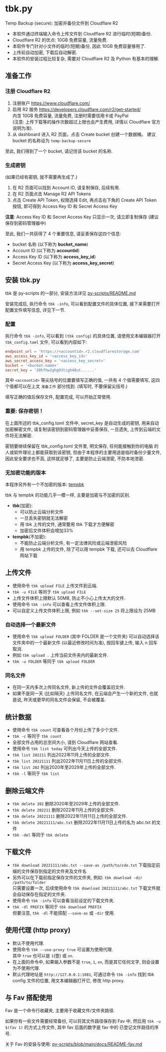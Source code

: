 # tbk.py

Temp Backup (secure): 加密并备份文件到 Cloudflare R2

- 本软件通过终端输入命令上传文件到 Cloudflare R2 进行临时(短期)备份.
- Cloudflare R2 的优点: 10GB 免费容量, 流量免费.
- 本软件专门针对小文件的临时(短期)备份, 因此 10GB 免费容量够用了.
- 上传前自动加密, 下载后自动解密.
- 本软件的安装过程比较复杂, 需要对 Cloudflare R2 及 Python 有基本的理解.

## 准备工作

### 注册 Cloudflare R2

1. 注册账户 <https://www.cloudflare.com/>
2. 启用 R2 服务 <https://developers.cloudflare.com/r2/get-started/>  
   内含 10GB 免费容量, 流量免费, 注册时需要信用卡或 PayPal  
   (注意: 上传下载等的操作次数超过上限也会产生费用,
    详情以 Cloudflare 官方说明为准).
3. 从 dashboard 进入 R2 页面，点击 Create bucket 创建一个数据桶。
   建议 bucket 的名称设为 `temp-backup-secure`

至此, 我们得到了一个 bucket, 请记住该 bucket 的名称.

### 生成密钥

(如果已经有密钥, 就不需要再生成了.)

1. 在 R2 页面可以找到 Account ID, 请复制保存, 后续有用.
2. 在 R2 页面点击 Manage R2 API Tokens
3. 点击 Create API Token, 权限选择 Edit, 再点击右下角的 Create API
   Token 按钮, 即可得到 Access Key ID 和 Secret Access Key

**注意**:
Access Key ID 和 Secret Access Key 只显示一次, 请立即复制保存
(建议保存到密码管理器中)

至此, 我们一共获得了 4 个重要信息, 请妥善保存这四个信息:

- bucket 名称 (以下称为 **bucket_name**)
- Account ID (以下称为 **accountid**)
- Access Key ID (以下称为 **access_key_id**)
- Secret Access Key (以下称为 **access_key_secret**)

## 安装 tbk.py

tbk 是 py-scripts 的一部分, 安装方法详见 [py-scripts/README.md](../README.md)

安装完成后, 执行命令 `tbk -info`, 可以看到配置文件的具体位置,
接下来需要打开配置文件填写信息, 详见下一节.

### 配置

执行命令 `tbk -info`, 可以看到 `[tbk config]` 的具体位置,
请使用文本编辑器打开 `tbk_config.toml` 文件, 可以看到内容如下:

```toml
endpoint_url = 'https://<accountid>.r2.cloudflarestorage.com'
aws_access_key_id = '<access_key_id>'
aws_secret_access_key = '<access_key_secret>'
bucket = '<bucket-name>'
secret_key = '28hfhw2ghg93tigh48ut......'
```

其中 `<accountid>` 等尖括号的位置要填写正确的值, 一共有 4 个值需要填写,
这四个值都可以在上文 `准备工作` 部分找到. (填写时, 不要保留尖括号.)

填写正确的值后保存文件, 配置完成, 可以开始正常使用.

### 重要: 保存密钥！

在上面所述的 tbk_config.toml 文件中, secret_key 是自动生成的密钥,
用来自动加密解密文件, 请复制该密钥到密码管理器中妥善保存, 一旦遗失,
上传到云端的文件将无法解密.

密钥要继续保留在 tbk_config.toml 文件里, 明文保存, 任何能接触到你的电脑
的人或软件理论上都能获取到该密钥, 但由于本程序的主要用途是临时备份少量文件,
因此安全要求也不高, 这样就足够了, 主要是防止云端泄密, 不防本地泄密.

### 无加密功能的版本

本程序另外有一个不加密的版本: [tempbk](https://github.com/ahui2016/py-scripts)

tbk 与 tempbk 的功能几乎一模一样, 主要是加密与不加密的区别.

- **tbk**(加密):
  - 可以防止云端分析文件
  - 一旦丢失密钥就无法解密
  - 用 tbk 上传的文件, 通常要用 tbk 下载才方便解密
  - 加密后文件体积会增加33%
- **tempbk**(不加密):
  - 不能防止云端分析文件, 有一定法律风险或云端泄密风险 
  - 用 tempbk 上传的文件, 除了可以用 tempbk 下载, 还可以去 Cloudflare 网站下载

## 上传文件

- 使用命令 `tbk upload FILE` 上传文件到云端.
- `tbk -u FILE` 等同于 `tbk upload FILE`
- 上传文件体积上限默认 50MB, 防止不小心上传太大的文件.
- 使用命令 `tbk -info` 可以查看上传文件体积上限.
- 可以自定义上传文件体积上限, 例如 `tbk --set-size 25` 将上限设为 25MB

### 自动选择一个最新文件

- 使用命令 `tbk upload FOLDER` (其中 FOLDER 是一个文件夹)
  可以自动选择该文件夹中的一个最新文件 (以最近修改时间为准),
  按回车键上传, 输入 n 回车取消.
- 例如 `tbk upload .` 上传当前文件夹内的最新文件.
- `tbk -u FOLDER` 等同于 `tbk upload FOLDER`

### 同名文件

- 在同一天内多次上传同名文件, 新上传的文件会覆盖旧文件.
- 如果不是同一天 (比如隔天) 上传同名文件, 在云端会产生一个新的文件,
  也就是说, 昨天或更早的同名文件会保留, 不会被覆盖.

## 统计数据

- 使用命令 `tbk count` 可查看各个月份上传了多少个文件.
- `tbk -c` 等同于 `tbk count`
- 全部文件占用的总空间大小, 请到 Cloudflare 网站查看.
- 使用命令 `tbk list today` 可列出今天上传的全部文件.
- `tbk list 202211` 列出2022年11月上传的全部文件.
- `tbk list 20221111` 列出2022年11月11日上传的全部文件.
- `tbk list 202` 列出2020年至2029年上传的全部文件.
- `tbk -l` 等同于 `tbk list`

## 删除云端文件

- `tbk delete 202` 删除2020年至2029年上传的全部文件.
- `tbk delete 202211` 删除2022年11月上传的全部文件.
- `tbk delete 20221111` 删除2022年11月11日上传的全部文件.
- `tbk delete 20221111/abc.txt` 删除2022年11月11日上传的名为 abc.txt 的文件
- `tbk -del` 等同于 `tbk delete`

## 下载文件

- `tbk download 20221111/abc.txt --save-as /path/to/cde.txt`
  下载指定前缀的文件保存到指定的文件夹及文件名
- 另外可以在下载前指定保存文件的文件夹, 例如:
  `tbk download -dir /path/to/folder`  
  只需要设置一次, 后续使用命令 `tbk download 20221111/abc.txt`
  下载文件就会自动保存在指定的文件夹.
- 使用命令 `tbk -info` 可以查看当前设定的下载文件夹.
- `tbk -dl PREFIX` 等同于 `tbk download PREFIX`  
  但要注意, `tbk -dl` 不能搭配 `--save-as` 或 `-dir` 使用.

## 使用代理 (http proxy)

- 默认不使用代理.
- 使用命令 `tbk --use-proxy true` 可设置为使用代理.  
  其中 `true` 也可以是 `1`(壹) 或 `on`.
- 在上面的命令中, 如果输入参数不是 `true`, `1`, `on`, 而是其它任何文字,
  则会设置为不使用代理.
- 默认代理地址是 `http://127.0.0.1:1081`, 可通过命令 `tbk -info`
  找到 tbk config 文件的位置, 用文本编辑器打开它, 修改 http proxy.

## 与 Fav 搭配使用

Fav 是一个命令行收藏夹, 主要用于收藏文件/文件夹路径.

如果你有一些文件需要经常备份, 可以将其文件路径保存到 Fav 中, 然后用
`tbk -u $(fav 1)` 的方式上传文件, 其中 fav 后面的数字是 fav 中的
已登记文件路径的序号.

关于 Fav 的安装与使用:
[py-scripts/blob/main/docs/README-fav.md](https://github.com/ahui2016/py-scripts/blob/main/docs/README-fav.md)
